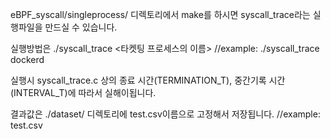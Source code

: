 eBPF_syscall/singleprocess/ 디렉토리에서 make를 하시면 syscall_trace라는 실행파일을 만드실 수 있습니다.

실행방법은 ./syscall_trace <타켓팅 프로세스의 이름>
//example: ./syscall_trace dockerd

실행시 syscall_trace.c 상의 종료 시간(TERMINATION_T), 중간기록 시간(INTERVAL_T)에 따라서 실해이됩니다.

결과값은 ./dataset/ 디렉토리에 test.csv이름으로 고정해서 저장됩니다.
//example: test.csv
